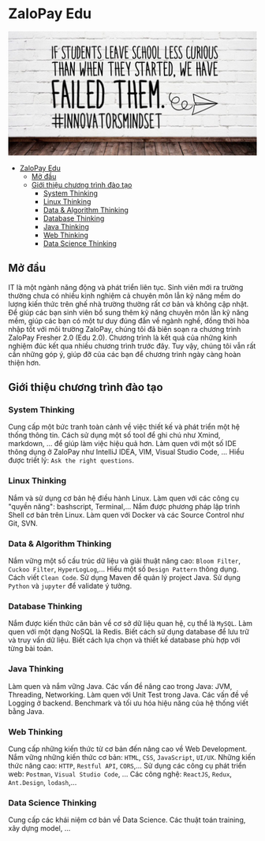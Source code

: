 # ZaloPay Edu

![](./media/hero.jpg)

- [ZaloPay Edu](#zalopay-edu)
  - [Mở đầu](#mở-đầu)
  - [Giới thiệu chương trình đào tạo](#giới-thiệu-chương-trình-đào-tạo)
    - [System Thinking](#system-thinking)
    - [Linux Thinking](#linux-thinking)
    - [Data & Algorithm Thinking](#data--algorithm-thinking)
    - [Database Thinking](#database-thinking)
    - [Java Thinking](#java-thinking)
    - [Web Thinking](#web-thinking)
    - [Data Science Thinking](#data-science-thinking)

## Mở đầu

IT là một ngành năng động và phát triển liên tục. Sinh viên mới ra trường thường chưa có nhiều kinh nghiệm cả chuyên môn lẫn kỹ năng mềm do lượng kiến thức trên ghế nhà trường thường rất cơ bản và không cập nhật. Để giúp các bạn sinh viên bổ sung thêm kỹ năng chuyên môn lẫn kỹ năng mềm, giúp các bạn có một tư duy đúng đắn về ngành nghề, đồng thời hòa nhập tốt với môi trường ZaloPay, chúng tôi đã biên soạn ra chương trình ZaloPay Fresher 2.0 (Edu 2.0). Chương trình là kết quả của những kinh nghiệm đúc kết qua nhiều chương trình trước đây. Tuy vậy, chúng tôi vẫn rất cần những góp ý, giúp đỡ của các bạn để chương trình ngày càng hoàn thiện hơn.

## Giới thiệu chương trình đào tạo

### System Thinking

Cung cấp một bức tranh toàn cảnh về việc thiết kế và phát triển một hệ thống thông tin. Cách sử dụng một số tool để ghi chú như Xmind, markdown, ... để giúp làm việc hiệu quả hơn. Làm quen với một số IDE thông dụng ở ZaloPay như IntelliJ IDEA, VIM, Visual Studio Code, ... Hiểu được triết lý: `Ask the right questions`.

### Linux Thinking

Nắm và sử dụng cơ bản hệ điều hành Linux. Làm quen với các công cụ "quyền năng": bashscript, Terminal,... Nắm được phương pháp lập trình Shell cơ bản trên Linux. Làm quen với Docker và các Source Control như Git, SVN.

### Data & Algorithm Thinking

Nắm vững một số cấu trúc dữ liệu và giải thuật nâng cao: `Bloom Filter`, `Cuckoo Filter`, `HyperLogLog`,... Hiểu một số `Design Pattern` thông dụng. Cách viết `Clean Code`. Sử dụng Maven để quản lý project Java. Sử dụng `Python` và `jupyter` để validate ý tưởng.

### Database Thinking

Nắm được kiến thức căn bản về cơ sở dữ liệu quan hệ, cụ thể là `MySQL`. Làm quen với một dạng NoSQL là Redis. Biết cách sử dụng database để lưu trữ và truy vấn dữ liệu. Biết cách lựa chọn và thiết kế database phù hợp với từng bài toán.

### Java Thinking

Làm quen và nắm vững Java. Các vấn đề nâng cao trong Java: JVM, Threading, Networking. Làm quen với Unit Test trong Java. Các vấn đề về Logging ở backend. Benchmark và tối ưu hóa hiệu năng của hệ thống viết bằng Java.

### Web Thinking

Cung cấp những kiến thức từ cơ bản đến nâng cao về Web Development. Nắm vững những kiến thức cơ bản: `HTML`, `CSS`, `JavaScript`, `UI/UX`. Những kiến thức nâng cao: `HTTP`, `Restful API`, `CORS`,... Sử dụng các công cụ phát triển web: `Postman`, `Visual Studio Code`, ... Các công nghệ: `ReactJS`, `Redux`, `Ant.Design`, `lodash`,...

### Data Science Thinking

Cung cấp các khái niệm cơ bản về Data Science. Các thuật toán training, xây dựng model, ...